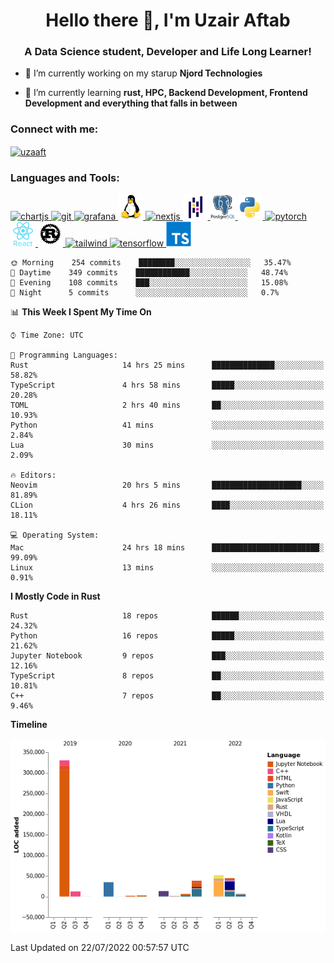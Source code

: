 <!-- @format -->

<h1 align="center">Hello there 👋, I'm Uzair Aftab</h1>
<h3 align="center">A Data Science student, Developer and Life Long Learner!</h3>

- 🔭 I’m currently working on my starup **Njord Technologies**

- 🌱 I’m currently learning **rust, HPC, Backend Development, Frontend Development and everything that falls in between**

<h3 align="left">Connect with me:</h3>
<p align="left">
<a href="https://twitter.com/uzaaft" target="blank"><img align="center" src="https://raw.githubusercontent.com/rahuldkjain/github-profile-readme-generator/master/src/images/icons/Social/twitter.svg" alt="uzaaft" height="30" width="40" /></a>
</p>

<h3 align="left">Languages and Tools:</h3>
<p align="left"> <a href="https://www.chartjs.org" target="_blank" rel="noreferrer"> <img src="https://www.chartjs.org/media/logo-title.svg" alt="chartjs" width="40" height="40"/> </a> <a href="https://git-scm.com/" target="_blank" rel="noreferrer"> <img src="https://www.vectorlogo.zone/logos/git-scm/git-scm-icon.svg" alt="git" width="40" height="40"/> </a> <a href="https://grafana.com" target="_blank" rel="noreferrer"> <img src="https://www.vectorlogo.zone/logos/grafana/grafana-icon.svg" alt="grafana" width="40" height="40"/> </a> <a href="https://www.linux.org/" target="_blank" rel="noreferrer"> <img src="https://raw.githubusercontent.com/devicons/devicon/master/icons/linux/linux-original.svg" alt="linux" width="40" height="40"/> </a> <a href="https://nextjs.org/" target="_blank" rel="noreferrer"> <img src="https://cdn.worldvectorlogo.com/logos/nextjs-2.svg" alt="nextjs" width="40" height="40"/> </a> <a href="https://pandas.pydata.org/" target="_blank" rel="noreferrer"> <img src="https://raw.githubusercontent.com/devicons/devicon/2ae2a900d2f041da66e950e4d48052658d850630/icons/pandas/pandas-original.svg" alt="pandas" width="40" height="40"/> </a> <a href="https://www.postgresql.org" target="_blank" rel="noreferrer"> <img src="https://raw.githubusercontent.com/devicons/devicon/master/icons/postgresql/postgresql-original-wordmark.svg" alt="postgresql" width="40" height="40"/> </a> <a href="https://www.python.org" target="_blank" rel="noreferrer"> <img src="https://raw.githubusercontent.com/devicons/devicon/master/icons/python/python-original.svg" alt="python" width="40" height="40"/> </a> <a href="https://pytorch.org/" target="_blank" rel="noreferrer"> <img src="https://www.vectorlogo.zone/logos/pytorch/pytorch-icon.svg" alt="pytorch" width="40" height="40"/> </a> <a href="https://reactjs.org/" target="_blank" rel="noreferrer"> <img src="https://raw.githubusercontent.com/devicons/devicon/master/icons/react/react-original-wordmark.svg" alt="react" width="40" height="40"/> </a> <a href="https://www.rust-lang.org" target="_blank" rel="noreferrer"> <img src="https://raw.githubusercontent.com/devicons/devicon/master/icons/rust/rust-plain.svg" alt="rust" width="40" height="40"/> </a> <a href="https://tailwindcss.com/" target="_blank" rel="noreferrer"> <img src="https://www.vectorlogo.zone/logos/tailwindcss/tailwindcss-icon.svg" alt="tailwind" width="40" height="40"/> </a> <a href="https://www.tensorflow.org" target="_blank" rel="noreferrer"> <img src="https://www.vectorlogo.zone/logos/tensorflow/tensorflow-icon.svg" alt="tensorflow" width="40" height="40"/> </a> <a href="https://www.typescriptlang.org/" target="_blank" rel="noreferrer"> <img src="https://raw.githubusercontent.com/devicons/devicon/master/icons/typescript/typescript-original.svg" alt="typescript" width="40" height="40"/> </a> </p>

```text
🌞 Morning    254 commits    ████████░░░░░░░░░░░░░░░░░   35.47%
🌆 Daytime    349 commits    ████████████░░░░░░░░░░░░░   48.74%
🌃 Evening    108 commits    ███░░░░░░░░░░░░░░░░░░░░░░   15.08%
🌙 Night      5 commits      ░░░░░░░░░░░░░░░░░░░░░░░░░   0.7%

```

📊 **This Week I Spent My Time On**

```text
⌚︎ Time Zone: UTC

💬 Programming Languages:
Rust                     14 hrs 25 mins      ██████████████░░░░░░░░░░░   58.82%
TypeScript               4 hrs 58 mins       █████░░░░░░░░░░░░░░░░░░░░   20.28%
TOML                     2 hrs 40 mins       ██░░░░░░░░░░░░░░░░░░░░░░░   10.93%
Python                   41 mins             ░░░░░░░░░░░░░░░░░░░░░░░░░   2.84%
Lua                      30 mins             ░░░░░░░░░░░░░░░░░░░░░░░░░   2.09%

🔥 Editors:
Neovim                   20 hrs 5 mins       ████████████████████░░░░░   81.89%
CLion                    4 hrs 26 mins       ████░░░░░░░░░░░░░░░░░░░░░   18.11%

💻 Operating System:
Mac                      24 hrs 18 mins      ████████████████████████░   99.09%
Linux                    13 mins             ░░░░░░░░░░░░░░░░░░░░░░░░░   0.91%

```

**I Mostly Code in Rust**

```text
Rust                     18 repos            ██████░░░░░░░░░░░░░░░░░░░   24.32%
Python                   16 repos            █████░░░░░░░░░░░░░░░░░░░░   21.62%
Jupyter Notebook         9 repos             ███░░░░░░░░░░░░░░░░░░░░░░   12.16%
TypeScript               8 repos             ██░░░░░░░░░░░░░░░░░░░░░░░   10.81%
C++                      7 repos             ██░░░░░░░░░░░░░░░░░░░░░░░   9.46%

```

**Timeline**

![Chart not found](https://raw.githubusercontent.com/Uzaaft/Uzaaft/master/charts/bar_graph.png)

Last Updated on 22/07/2022 00:57:57 UTC

<!--END_SECTION:waka-->
